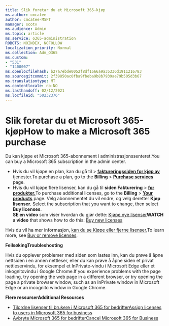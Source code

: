 ```yaml
---
title: Slik foretar du et Microsoft 365-kjøp
ms.author: cmcatee
author: cmcatee-MSFT
manager: scotv
ms.audience: Admin
ms.topic: article
ms.service: o365-administration
ROBOTS: NOINDEX, NOFOLLOW
localization_priority: Normal
ms.collection: Adm_O365
ms.custom:
- "531"
- "1400007"
ms.openlocfilehash: b27a7ebde0052f8df1666a9a35336d1911216783
ms.sourcegitcommit: 2f39850ac0fba9fbeba9b8b7939ae79b505d3b67
ms.translationtype: MT
ms.contentlocale: nb-NO
ms.lasthandoff: 02/12/2021
ms.locfileid: "50232376"
---
```

# <a name="how-to-make-a-microsoft-365-purchase"></a><span data-ttu-id="2b384-102">Slik foretar du et Microsoft 365-kjøp</span><span class="sxs-lookup"><span data-stu-id="2b384-102">How to make a Microsoft 365 purchase</span></span>

<span data-ttu-id="2b384-103">Du kan kjøpe et Microsoft 365-abonnement i administrasjonssenteret.</span><span class="sxs-lookup"><span data-stu-id="2b384-103">You can buy a Microsoft 365 subscription in the admin center.</span></span>
  
- <span data-ttu-id="2b384-104">Hvis du vil kjøpe  en plan, kan du gå til \> **[faktureringssiden for kjøp av](https://go.microsoft.com/fwlink/p/?linkid=868433)** tjenester.</span><span class="sxs-lookup"><span data-stu-id="2b384-104">To purchase a plan, go to the **Billing** \> **[Purchase services](https://go.microsoft.com/fwlink/p/?linkid=868433)** page.</span></span>
- <span data-ttu-id="2b384-105">Hvis du vil kjøpe flere lisenser, kan du gå til **siden Fakturering** \> **[for produkter.](https://go.microsoft.com/fwlink/p/?linkid=842054)**</span><span class="sxs-lookup"><span data-stu-id="2b384-105">To purchase additional licenses, go to the **Billing** \> **[Your products](https://go.microsoft.com/fwlink/p/?linkid=842054)** page.</span></span> <span data-ttu-id="2b384-106">Velg abonnementet du vil endre, og velg deretter **Kjøp lisenser.** </span><span class="sxs-lookup"><span data-stu-id="2b384-106">Select the subscription that you want to change, then select **Buy licenses**.</span></span>\
<span data-ttu-id="2b384-107">**SE en video** som viser hvordan du gjør dette: [Kjøpe nye lisenser](https://go.microsoft.com/fwlink/p/?linkid=2154857)</span><span class="sxs-lookup"><span data-stu-id="2b384-107">**WATCH a video** that shows how to do this: [Buy new licenses](https://go.microsoft.com/fwlink/p/?linkid=2154857)</span></span>
  
<span data-ttu-id="2b384-108">Hvis du vil ha mer informasjon, [kan du se Kjøpe eller fjerne lisenser.](https://docs.microsoft.com/microsoft-365/commerce/licenses/buy-licenses)</span><span class="sxs-lookup"><span data-stu-id="2b384-108">To learn more, see [Buy or remove licenses](https://docs.microsoft.com/microsoft-365/commerce/licenses/buy-licenses).</span></span>

<span data-ttu-id="2b384-109">**Feilsøking**</span><span class="sxs-lookup"><span data-stu-id="2b384-109">**Troubleshooting**</span></span>

<span data-ttu-id="2b384-110">Hvis du opplever problemer med siden som lastes inn, kan du prøve å åpne nettsiden i en annen nettleser, eller du kan prøve å åpne siden et privat nettleservindu, for eksempel et InPrivate-vindu i Microsoft Edge eller et inkognitovindu i Google Chrome.</span><span class="sxs-lookup"><span data-stu-id="2b384-110">If you experience problems with the page loading, try opening the web page in a different browser, or try opening the page a private browser window, such as an InPrivate window in Microsoft Edge or an incognito window in Google Chrome.</span></span>

<span data-ttu-id="2b384-111">**Flere ressurser**</span><span class="sxs-lookup"><span data-stu-id="2b384-111">**Additional Resources**</span></span>
  
- [<span data-ttu-id="2b384-112">Tilordne lisenser til brukere i Microsoft 365 for bedrifter</span><span class="sxs-lookup"><span data-stu-id="2b384-112">Assign licenses to users in Microsoft 365 for business</span></span>](https://docs.microsoft.com/microsoft-365/admin/add-users/add-users)
- [<span data-ttu-id="2b384-113">Avbryte Microsoft 365 for bedrifter</span><span class="sxs-lookup"><span data-stu-id="2b384-113">Cancel Microsoft 365 for Business</span></span>](https://docs.microsoft.com/microsoft-365/commerce/subscriptions/cancel-your-subscription)